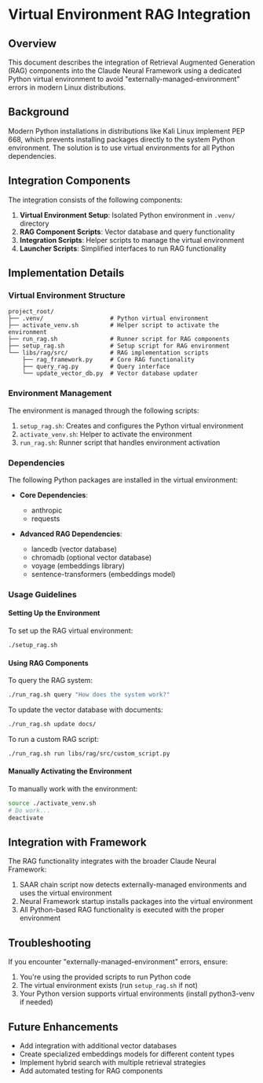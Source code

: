 # Virtual Environment RAG Integration

## Overview

This document describes the integration of Retrieval Augmented Generation (RAG) components into the Claude Neural Framework using a dedicated Python virtual environment to avoid "externally-managed-environment" errors in modern Linux distributions.

## Background

Modern Python installations in distributions like Kali Linux implement PEP 668, which prevents installing packages directly to the system Python environment. The solution is to use virtual environments for all Python dependencies.

## Integration Components

The integration consists of the following components:

1. **Virtual Environment Setup**: Isolated Python environment in `.venv/` directory
2. **RAG Component Scripts**: Vector database and query functionality
3. **Integration Scripts**: Helper scripts to manage the virtual environment
4. **Launcher Scripts**: Simplified interfaces to run RAG functionality

## Implementation Details

### Virtual Environment Structure

```
project_root/
├── .venv/                   # Python virtual environment
├── activate_venv.sh         # Helper script to activate the environment
├── run_rag.sh               # Runner script for RAG components
├── setup_rag.sh             # Setup script for RAG environment
└── libs/rag/src/            # RAG implementation scripts
    ├── rag_framework.py     # Core RAG functionality
    ├── query_rag.py         # Query interface
    └── update_vector_db.py  # Vector database updater
```

### Environment Management

The environment is managed through the following scripts:

1. `setup_rag.sh`: Creates and configures the Python virtual environment
2. `activate_venv.sh`: Helper to activate the environment
3. `run_rag.sh`: Runner script that handles environment activation

### Dependencies

The following Python packages are installed in the virtual environment:

- **Core Dependencies**:
  - anthropic
  - requests

- **Advanced RAG Dependencies**:
  - lancedb (vector database)
  - chromadb (optional vector database)
  - voyage (embeddings library)
  - sentence-transformers (embeddings model)

### Usage Guidelines

#### Setting Up the Environment

To set up the RAG virtual environment:

```bash
./setup_rag.sh
```

#### Using RAG Components

To query the RAG system:

```bash
./run_rag.sh query "How does the system work?"
```

To update the vector database with documents:

```bash
./run_rag.sh update docs/
```

To run a custom RAG script:

```bash
./run_rag.sh run libs/rag/src/custom_script.py
```

#### Manually Activating the Environment

To manually work with the environment:

```bash
source ./activate_venv.sh
# Do work...
deactivate
```

## Integration with Framework

The RAG functionality integrates with the broader Claude Neural Framework:

1. SAAR chain script now detects externally-managed environments and uses the virtual environment
2. Neural Framework startup installs packages into the virtual environment
3. All Python-based RAG functionality is executed with the proper environment

## Troubleshooting

If you encounter "externally-managed-environment" errors, ensure:

1. You're using the provided scripts to run Python code
2. The virtual environment exists (run `setup_rag.sh` if not)
3. Your Python version supports virtual environments (install python3-venv if needed)

## Future Enhancements

- Add integration with additional vector databases
- Create specialized embeddings models for different content types
- Implement hybrid search with multiple retrieval strategies
- Add automated testing for RAG components